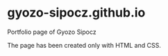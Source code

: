 # gyozo-sipocz.github.io
Portfolio page of Gyozo Sipocz

The page has been created only with HTML and CSS.
